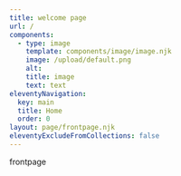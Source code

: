 ```yaml
---
title: welcome page
url: /
components:
  - type: image
    template: components/image/image.njk
    image: /upload/default.png
    alt:
    title: image
    text: text
eleventyNavigation:
  key: main
  title: Home
  order: 0
layout: page/frontpage.njk
eleventyExcludeFromCollections: false
---
```


frontpage
